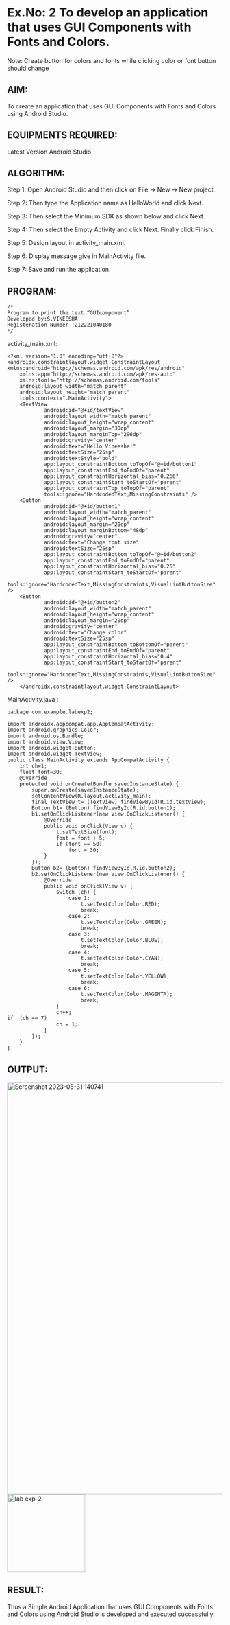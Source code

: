 # Ex.No: 2 To develop an application that uses GUI Components with Fonts and Colors. 
Note: Create button for colors and fonts while clicking color or font button should change 


## AIM:

To create an application that uses GUI Components with Fonts and Colors using Android Studio.

## EQUIPMENTS REQUIRED:

Latest Version Android Studio

## ALGORITHM:

Step 1: Open Android Studio and then click on File -> New -> New project.

Step 2: Then type the Application name as HelloWorld and click Next.

Step 3: Then select the Minimum SDK as shown below and click Next.

Step 4: Then select the Empty Activity and click Next. Finally click Finish.

Step 5: Design layout in activity_main.xml.

Step 6: Display message give in MainActivity file.

Step 7: Save and run the application.

## PROGRAM:

```
/*
Program to print the text “GUIcomponent”.
Developed by:S.VINEESHA
Registeration Number :212221040180
*/
```

activity_main.xml:

```
<?xml version="1.0" encoding="utf-8"?>
<androidx.constraintlayout.widget.ConstraintLayout xmlns:android="http://schemas.android.com/apk/res/android"
    xmlns:app="http://schemas.android.com/apk/res-auto"
    xmlns:tools="http://schemas.android.com/tools"
    android:layout_width="match_parent"
    android:layout_height="match_parent"
    tools:context=".MainActivity">
    <TextView
            android:id="@+id/textView"
            android:layout_width="match_parent"
            android:layout_height="wrap_content"
            android:layout_margin="30dp"
            android:layout_marginTop="296dp"
            android:gravity="center"
            android:text="Hello Vineesha!"
            android:textSize="25sp"
            android:textStyle="bold"
            app:layout_constraintBottom_toTopOf="@+id/button1"
            app:layout_constraintEnd_toEndOf="parent"
            app:layout_constraintHorizontal_bias="0.266"
            app:layout_constraintStart_toStartOf="parent"
            app:layout_constraintTop_toTopOf="parent"
            tools:ignore="HardcodedText,MissingConstraints" />
    <Button
            android:id="@+id/button1"
            android:layout_width="match_parent"
            android:layout_height="wrap_content"
            android:layout_margin="20dp"
            android:layout_marginBottom="48dp"
            android:gravity="center"
            android:text="Change font size"
            android:textSize="25sp"
            app:layout_constraintBottom_toTopOf="@+id/button2"
            app:layout_constraintEnd_toEndOf="parent"
            app:layout_constraintHorizontal_bias="0.25"
            app:layout_constraintStart_toStartOf="parent"
            tools:ignore="HardcodedText,MissingConstraints,VisualLintButtonSize" />
    <Button
            android:id="@+id/button2"
            android:layout_width="match_parent"
            android:layout_height="wrap_content"
            android:layout_margin="20dp"
            android:gravity="center"
            android:text="Change color"
            android:textSize="25sp"
            app:layout_constraintBottom_toBottomOf="parent"
            app:layout_constraintEnd_toEndOf="parent"
            app:layout_constraintHorizontal_bias="0.4"
            app:layout_constraintStart_toStartOf="parent"
            tools:ignore="HardcodedText,MissingConstraints,VisualLintButtonSize" />
    </androidx.constraintlayout.widget.ConstraintLayout>
```    
MainActivity.java : 

```
package com.example.labexp2;

import androidx.appcompat.app.AppCompatActivity;
import android.graphics.Color;
import android.os.Bundle;
import android.view.View;
import android.widget.Button;
import android.widget.TextView;
public class MainActivity extends AppCompatActivity {
    int ch=1;
    float font=30;
    @Override
    protected void onCreate(Bundle savedInstanceState) {
        super.onCreate(savedInstanceState);
        setContentView(R.layout.activity_main);
        final TextView t= (TextView) findViewById(R.id.textView);
        Button b1= (Button) findViewById(R.id.button1);
        b1.setOnClickListener(new View.OnClickListener() {
            @Override
            public void onClick(View v) {
                t.setTextSize(font);
                font = font + 5;
                if (font == 50)
                    font = 30;
            }
        });
        Button b2= (Button) findViewById(R.id.button2);
        b2.setOnClickListener(new View.OnClickListener() {
            @Override
            public void onClick(View v) {
                switch (ch) {
                    case 1:
                        t.setTextColor(Color.RED);
                        break;
                    case 2:
                        t.setTextColor(Color.GREEN);
                        break;
                    case 3:
                        t.setTextColor(Color.BLUE);
                        break;
                    case 4:
                        t.setTextColor(Color.CYAN);
                        break;
                    case 5:
                        t.setTextColor(Color.YELLOW);
                        break;
                    case 6:
                        t.setTextColor(Color.MAGENTA);
                        break;
                }
                ch++;
if  (ch == 7)
                ch = 1;
            }
        });
    }
}
```

## OUTPUT:

<img width="960" alt="Screenshot 2023-05-31 140741" src="https://github.com/Vineesha29031970/Mobile-Application-Development/assets/133136880/69ed5791-a756-4442-a07e-fd56699b3bf3">


<img width="182" alt="lab exp-2" src="https://github.com/Vineesha29031970/Mobile-Application-Development/assets/133136880/d49b39f8-0082-4c38-8b27-0cea80324210">


## RESULT:

Thus a Simple Android Application that uses GUI Components with Fonts and Colors using Android Studio is developed and executed successfully.


